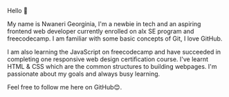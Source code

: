 Hello 👋

My name is Nwaneri Georginia, I'm a newbie in tech and an aspiring frontend web developer currently enrolled on alx SE program and freecodecamp.
I am familiar with some basic concepts of Git, I love GitHub.

I am also learning the JavaScript on freecodecamp and have succeeded in completing one responsive web design certification course. 
I've learnt HTML & CSS which are the common structures to building webpages. I'm passionate about my goals and always busy learning. 

Feel free to follow me here on GitHub😊.
